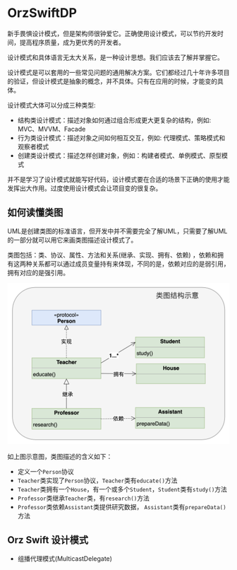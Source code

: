 # OrzSwiftDP

新手畏惧设计模式，但是架构师很钟爱它。正确使用设计模式，可以节约开发时间，提高程序质量，成为更优秀的开发者。

设计模式和具体语言无太大关系，是一种设计思想。我们应该去了解并掌握它。

设计模式是可以套用的一些常见问题的通用解决方案。它们都经过几十年许多项目的验证，但设计模式是抽象的概念，并不具体。只有在应用的时候，才能变的具体。

设计模式大体可以分成三种类型: 

- 结构类设计模式：描述对象如何通过组合形成更大更复杂的结构，例如: MVC、MVVM、Facade
- 行为类设计模式：描述对象之间如何相互交互，例如: 代理模式、策略模式和观察者模式
- 创建类设计模式：描述怎样创建对象，例如：构建者模式、单例模式、原型模式

并不是学习了设计模式就能写好代码，设计模式要在合适的场景下正确的使用才能发挥出大作用。过度使用设计模式会让项目变的很复杂。

## 如何读懂类图

UML是创建类图的标准语言，但开发中并不需要完全了解UML，只需要了解UML的一部分就可以用它来画类图描述设计模式了。

类图包括：类、协议、属性、方法和关系(继承、实现、拥有、依赖) ，依赖和拥有这两种关系都可以通过成员变量持有来体现，不同的是，依赖对应的是弱引用，拥有对应的是强引用。

![类图示意](./resources/ClassDiagram.png)

如上图示意图，类图描述的含义如下：

- 定义一个`Person`协议
- `Teacher`类实现了`Person`协议，`Teacher`类有`educate()`方法
- `Teacher`类拥有一个`House`，有一个或多个`Student`，`Student`类有`study()`方法
- `Professor`类继承`Teacher`类，有`research()`方法
- `Professor`类依赖`Assistant`类提供研究数据， `Assistant`类有`prepareData()`方法

## Orz Swift 设计模式

- 组播代理模式(MulticastDelegate)
